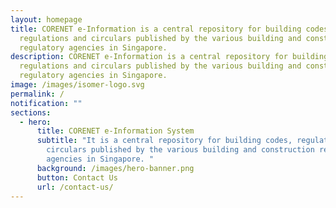 ```yaml
---
layout: homepage
title: CORENET e-Information is a central repository for building codes,
  regulations and circulars published by the various building and construction
  regulatory agencies in Singapore.
description: CORENET e-Information is a central repository for building codes,
  regulations and circulars published by the various building and construction
  regulatory agencies in Singapore.
image: /images/isomer-logo.svg
permalink: /
notification: ""
sections:
  - hero:
      title: CORENET e-Information System
      subtitle: "It is a central repository for building codes, regulations and
        circulars published by the various building and construction regulatory
        agencies in Singapore. "
      background: /images/hero-banner.png
      button: Contact Us
      url: /contact-us/
---
```


